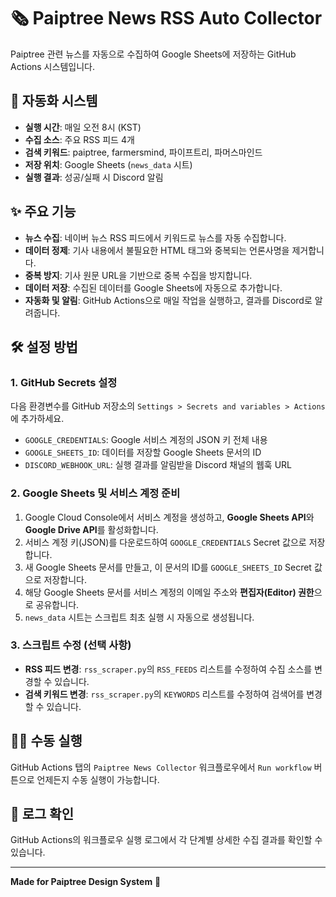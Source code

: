 # 🗞️ Paiptree News RSS Auto Collector

Paiptree 관련 뉴스를 자동으로 수집하여 Google Sheets에 저장하는 GitHub Actions 시스템입니다.

## 🔄 자동화 시스템

- **실행 시간**: 매일 오전 8시 (KST)
- **수집 소스**: 주요 RSS 피드 4개
- **검색 키워드**: paiptree, farmersmind, 파이프트리, 파머스마인드
- **저장 위치**: Google Sheets (`news_data` 시트)
- **실행 결과**: 성공/실패 시 Discord 알림

## ✨ 주요 기능

- **뉴스 수집**: 네이버 뉴스 RSS 피드에서 키워드로 뉴스를 자동 수집합니다.
- **데이터 정제**: 기사 내용에서 불필요한 HTML 태그와 중복되는 언론사명을 제거합니다.
- **중복 방지**: 기사 원문 URL을 기반으로 중복 수집을 방지합니다.
- **데이터 저장**: 수집된 데이터를 Google Sheets에 자동으로 추가합니다.
- **자동화 및 알림**: GitHub Actions으로 매일 작업을 실행하고, 결과를 Discord로 알려줍니다.

## 🛠️ 설정 방법

### 1. GitHub Secrets 설정

다음 환경변수를 GitHub 저장소의 `Settings > Secrets and variables > Actions`에 추가하세요.

- `GOOGLE_CREDENTIALS`: Google 서비스 계정의 JSON 키 전체 내용
- `GOOGLE_SHEETS_ID`: 데이터를 저장할 Google Sheets 문서의 ID
- `DISCORD_WEBHOOK_URL`: 실행 결과를 알림받을 Discord 채널의 웹훅 URL

### 2. Google Sheets 및 서비스 계정 준비

1.  Google Cloud Console에서 서비스 계정을 생성하고, **Google Sheets API**와 **Google Drive API**를 활성화합니다.
2.  서비스 계정 키(JSON)를 다운로드하여 `GOOGLE_CREDENTIALS` Secret 값으로 저장합니다.
3.  새 Google Sheets 문서를 만들고, 이 문서의 ID를 `GOOGLE_SHEETS_ID` Secret 값으로 저장합니다.
4.  해당 Google Sheets 문서를 서비스 계정의 이메일 주소와 **편집자(Editor) 권한**으로 공유합니다.
5.  `news_data` 시트는 스크립트 최초 실행 시 자동으로 생성됩니다.

### 3. 스크립트 수정 (선택 사항)

- **RSS 피드 변경**: `rss_scraper.py`의 `RSS_FEEDS` 리스트를 수정하여 수집 소스를 변경할 수 있습니다.
- **검색 키워드 변경**: `rss_scraper.py`의 `KEYWORDS` 리스트를 수정하여 검색어를 변경할 수 있습니다.

## 🏃‍♂️ 수동 실행

GitHub Actions 탭의 `Paiptree News Collector` 워크플로우에서 `Run workflow` 버튼으로 언제든지 수동 실행이 가능합니다.

## 📝 로그 확인

GitHub Actions의 워크플로우 실행 로그에서 각 단계별 상세한 수집 결과를 확인할 수 있습니다.

---

**Made for Paiptree Design System** 🎨
